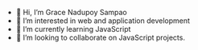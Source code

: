 - 👋 Hi, I’m Grace Nadupoy Sampao
- 👀 I’m interested in web and application development
- 🌱 I’m currently learning JavaScript
- 💞️ I’m looking to collaborate on JavaScript projects.

<!---
nadupoy/nadupoy is a ✨ special ✨ repository because its `README.md` (this file) appears on your GitHub profile.
You can click the Preview link to take a look at your changes.
--->
